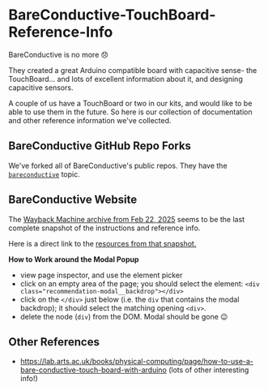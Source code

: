 # BareConductive-TouchBoard-Reference-Info

BareConductive is no more 😞

They created a great Arduino compatible board with capacitive sense- the TouchBoard... and lots of excellent information about it, and designing capacitive sensors.

A couple of us have a TouchBoard or two in our kits, and would like to be able to use them in the future. So here is our collection of documentation and other reference information we've collected.

## BareConductive GitHub Repo Forks

We've forked all of BareConductive's public repos.
They have the [`bareconductive`](https://github.com/orgs/MakeItZone/repositories?type=all&q=topic%3Abareconductive) topic.

## BareConductive Website

The [Wayback Machine archive from Feb 22, 2025](https://web.archive.org/web/20250222071324/https://www.bareconductive.com/) seems to be the last complete snapshot of the instructions and reference info.

Here is a direct link to the [resources from that snapshot.](/web/20250222071324/https://www.bareconductive.com/blogs/resources)

**How to Work around the Modal Popup**
- view page inspector, and use the element picker
- click on an empty area of the page; you should select the element: `<div class="recommendation-modal__backdrop"></div>`
- click on the `</div>` just below (i.e. the `div` that contains the modal backdrop); it should select the matching opening `<div>`.
- delete the node (`div`) from the DOM. Modal should be gone 😉

## Other References
- https://lab.arts.ac.uk/books/physical-computing/page/how-to-use-a-bare-conductive-touch-board-with-arduino (lots of other interesting info!)


